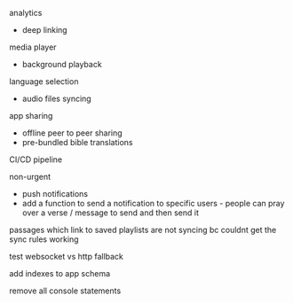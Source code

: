 analytics

- deep linking

media player

- background playback

language selection

- audio files syncing

app sharing

- offline peer to peer sharing
- pre-bundled bible translations

CI/CD pipeline

non-urgent

- push notifications
- add a function to send a notification to specific users - people can pray over a verse / message to send and then send it

passages which link to saved playlists are not syncing bc couldnt get the sync rules working

test websocket vs http fallback

add indexes to app schema

remove all console statements
